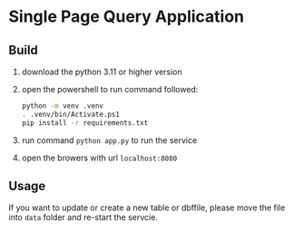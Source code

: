 # Single Page Query Application

## Build

1. download the python 3.11 or higher version

2. open the powershell to run command followed:
    ```bash
    python -m venv .venv
    . .venv/bin/Activate.ps1
    pip install -r requirements.txt
    ```

3. run command `python app.py` to run the service

4. open the browers with url `localhost:8080`

## Usage

If you want to update or create a new table or dbffile, please move the file into `data` folder and re-start the servcie.
